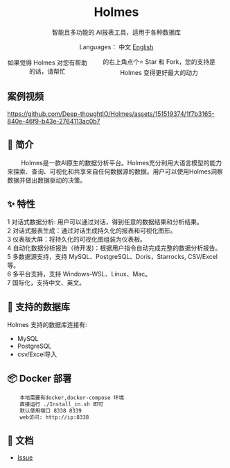 <h1 align="center">Holmes</h1>

<div align="center">

智能且多功能的 AI报表工具，适用于各种数据库


</div>




<div align="center">

  Languages： 中文 [English](README.md)

  <div style="display: flex; align-items: center;">
    如果觉得 Holmes 对您有帮助的话，请帮忙<a style="display: flex; align-items: center;margin:0px 6px" target="_blank" href='https://github.com/Deep-thoughtIO/Holmes'></a>
    的右上角点个⭐ Star 和 Fork，您的支持是 Holmes 变得更好最大的动力
  </div>
</div>



## 案例视频

https://github.com/Deep-thoughtIO/Holmes/assets/151519374/1f7b3165-840e-46f9-b43e-2764113ac0b7



## 📖 简介

&emsp; &emsp;Holmes是一款AI原生的数据分析平台。Holmes充分利用大语言模型的能力来探索、查询、可视化和共享来自任何数据源的数据。用户可以使用Holmes洞察数据并做出数据驱动的决策。

## ✨ 特性

1 对话式数据分析: 用户可以通过对话，得到任意的数据结果和分析结果。\
2 对话式报表生成：通过对话生成持久化的报表和可视化图形。\
3 仪表板大屏：将持久化的可视化图组装为仪表板。\
4 自动化数据分析报告（待开发)：根据用户指令自动完成完整的数据分析报告。\
5 多数据源支持，支持 MySQL、PostgreSQL、Doris，Starrocks, CSV/Excel等。\
6 多平台支持，支持 Windows-WSL、Linux、Mac。\
7 国际化，支持中文、英文。


## 🚀 支持的数据库

Holmes 支持的数据库连接有:
- MySQL
- PostgreSQL
- csv/Excel导入

## 📦 Docker 部署

```bash
    本地需要有docker,docker-compose 环境
    直接运行 ./Install_cn.sh 即可
    默认使用端口 8338 8339
    web访问: http://ip:8338
```

## 📑 文档

- <a href="https://github.com/Deep-thoughtIO/Holmes/issues">Issue</a>

